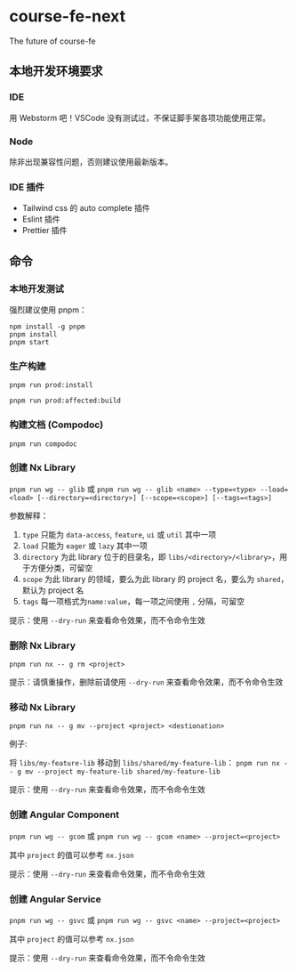 # course-fe-next

The future of course-fe

## 本地开发环境要求

### IDE

用 Webstorm 吧！VSCode 没有测试过，不保证脚手架各项功能使用正常。

### Node

除非出现兼容性问题，否则建议使用最新版本。

### IDE 插件

- Tailwind css 的 auto complete 插件
- Eslint 插件
- Prettier 插件

## 命令

### 本地开发测试

强烈建议使用 pnpm：

```
npm install -g pnpm
pnpm install
pnpm start
```

### 生产构建

`pnpm run prod:install`

`pnpm run prod:affected:build`

### 构建文档 (Compodoc)

`pnpm run compodoc`

### 创建 Nx Library

`pnpm run wg -- glib` 或 `pnpm run wg -- glib <name> --type=<type> --load=<load> [--directory=<directory>] [--scope=<scope>] [--tags=<tags>]`

参数解释：

1. `type` 只能为 `data-access`, `feature`, `ui` 或 `util` 其中一项
2. `load` 只能为 `eager` 或 `lazy` 其中一项
3. `directory` 为此 library 位于的目录名，即 `libs/<directory>/<library>`，用于方便分类，可留空
4. `scope` 为此 library 的领域，要么为此 library 的 project 名，要么为 `shared`，默认为 project 名
5. `tags` 每一项格式为`name:value`，每一项之间使用 `,` 分隔，可留空

提示：使用 `--dry-run` 来查看命令效果，而不令命令生效

### 删除 Nx Library

`pnpm run nx -- g rm <project>`

提示：请慎重操作，删除前请使用 `--dry-run` 来查看命令效果，而不令命令生效

### 移动 Nx Library

`pnpm run nx -- g mv --project <project> <destionation>`

例子:

将 `libs/my-feature-lib` 移动到 `libs/shared/my-feature-lib`：
`pnpm run nx -- g mv --project my-feature-lib shared/my-feature-lib`

提示：使用 `--dry-run` 来查看命令效果，而不令命令生效

### 创建 Angular Component

`pnpm run wg -- gcom` 或 `pnpm run wg -- gcom <name> --project=<project>`

其中 `project` 的值可以参考 `nx.json`

提示：使用 `--dry-run` 来查看命令效果，而不令命令生效

### 创建 Angular Service

`pnpm run wg -- gsvc` 或 `pnpm run wg -- gsvc <name> --project=<project>`

其中 `project` 的值可以参考 `nx.json`

提示：使用 `--dry-run` 来查看命令效果，而不令命令生效
